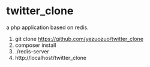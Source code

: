 # twitter_clone

a php application based on redis.

1. git clone https://github.com/yezuozuo/twitter_clone
2. composer install
3. ./redis-server
4. http://localhost/twitter_clone
